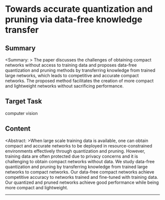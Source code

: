 # Towards accurate quantization and pruning via data-free knowledge transfer

## Summary

<Summary: > The paper discusses the challenges of obtaining compact networks without access to training data and proposes data-free quantization and pruning methods by transferring knowledge from trained large networks, which leads to competitive and accurate compact networks. The proposed method facilitates the creation of more compact and lightweight networks without sacrificing performance.


## Target Task

computer vision

## Content

<Abstract: >When large scale training data is available, one can obtain compact and accurate networks to be deployed in resource-constrained environments effectively through quantization and pruning. However, training data are often protected due to privacy concerns and it is challenging to obtain compact networks without data. We study data-free quantization and pruning by transferring knowledge from trained large networks to compact networks. Our data-free compact networks achieve competitive accuracy to networks trained and fine-tuned with training data. Our quantized and pruned networks achieve good performance while being more compact and lightweight.



---


